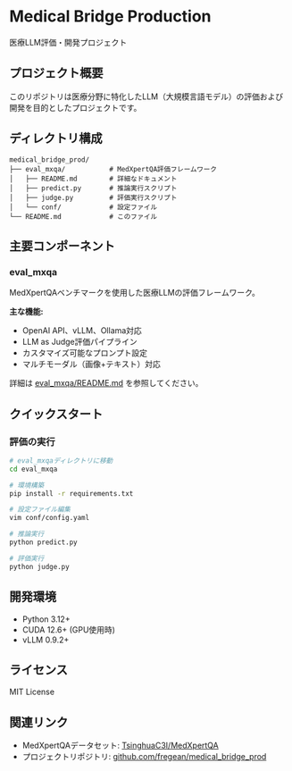 # Medical Bridge Production

医療LLM評価・開発プロジェクト

## プロジェクト概要

このリポジトリは医療分野に特化したLLM（大規模言語モデル）の評価および開発を目的としたプロジェクトです。

## ディレクトリ構成

```
medical_bridge_prod/
├── eval_mxqa/           # MedXpertQA評価フレームワーク
│   ├── README.md        # 詳細なドキュメント
│   ├── predict.py       # 推論実行スクリプト
│   ├── judge.py         # 評価実行スクリプト
│   └── conf/            # 設定ファイル
└── README.md            # このファイル
```

## 主要コンポーネント

### eval_mxqa
MedXpertQAベンチマークを使用した医療LLMの評価フレームワーク。

**主な機能:**
- OpenAI API、vLLM、Ollama対応
- LLM as Judge評価パイプライン
- カスタマイズ可能なプロンプト設定
- マルチモーダル（画像+テキスト）対応

詳細は [eval_mxqa/README.md](./eval_mxqa/README.md) を参照してください。

## クイックスタート

### 評価の実行

```bash
# eval_mxqaディレクトリに移動
cd eval_mxqa

# 環境構築
pip install -r requirements.txt

# 設定ファイル編集
vim conf/config.yaml

# 推論実行
python predict.py

# 評価実行
python judge.py
```

## 開発環境

- Python 3.12+
- CUDA 12.6+ (GPU使用時)
- vLLM 0.9.2+

## ライセンス

MIT License

## 関連リンク

- MedXpertQAデータセット: [TsinghuaC3I/MedXpertQA](https://huggingface.co/datasets/TsinghuaC3I/MedXpertQA)
- プロジェクトリポジトリ: [github.com/fregean/medical_bridge_prod](https://github.com/fregean/medical_bridge_prod)
